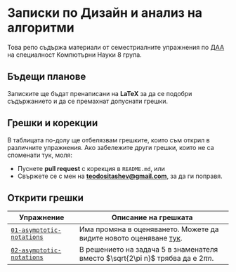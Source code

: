 # Записки по Дизайн и анализ на алгоритми

Това репо съдържа материали от семестриалните упражнения по [ДАА](https://learn.fmi.uni-sofia.bg/course/view.php?id=11018) на специалност Компютърни Науки 8 група.

## Бъдещи планове
Записките ще бъдат пренаписани на **LaTeX** за да се подобри съдържанието и да се премахнат допуснати грешки.

## Грешки и корекции
В таблицата по-долу ще отбелязвам грешките, които съм открил в различните упражнения. Ако забележите други грешки, които не са споменати тук, моля:
- Пуснете **pull request** с корекция в `README.md`, или
- Свържете се с мен на **teodositashev@gmail.com**, за да ги поправя.

## Открити грешки
| Упражнение                  | Описание на грешката |
|-----------------------------|----------------------|
|[`01-asymptotic-notations`](01-asymptotic-notations.pdf) | Има промяна в оценяването. Можете да видите новото оценяване [тук](https://learn.fmi.uni-sofia.bg/pluginfile.php/536346/mod_resource/content/2/rules--DAA-spring-2025.pdf). |
| [`02-asymptotic-notations`](02-asymptotic-notations.pdf) | В решението на задача 5 в знаменателя вместо $\sqrt{2\pi n}$ трябва да е $2\pi n$. |

<!-- Add new errors in the format below -->
<!-- | [`exercise_name`](exercise_name.pdf) | Description of the mistake | -->
